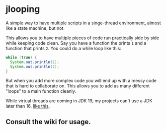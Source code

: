 # jlooping
A simple way to have multiple scripts in a singe-thread environment, almost like a state machine, but not.

This allows you to have multiple pieces of code run practically side by side while keeping code clean. Say you have a function the prints `1` and a function that prints `2`. You could do a while loop like this:
```java
while (true) {
  System.out.println(1);
  System.out.println(2);
}
```
But when you add more complex code you will end up with a messy code that is hard to collaborate on. This allows you to add as many different "loops" to a main function cleanly.

While virtual threads are coming in JDK 19, my projects can't use a JDK later than 16, [like this](https://github.com/XaverianTeamRobotics/FtcRobotController).

## Consult the wiki for usage.
